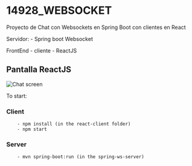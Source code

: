 # 14928_WEBSOCKET
Proyecto de Chat con Websockets en Spring Boot con clientes en React

Servidor:
    - Spring boot Websocket

FrontEnd - cliente
    - ReactJS

## Pantalla ReactJS

![Chat screen](img/chat_screen.jpg "Chat screen")

To start:
    
### Client
        - npm install (in the react-client folder)
        - npm start
    
### Server
        - mvn spring-boot:run (in the spring-ws-server)

